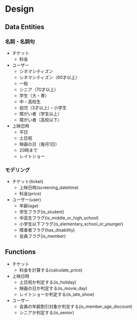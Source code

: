 # Design

## Data Entities

### 名詞・名詞句

- チケット
    - 料金
- ユーザー
    - シネマシティズン
    - シネマシティズン（60才以上）
    - 一般
    - シニア（70才以上）
    - 学生（大・専）
    - 中・高校生
    - 幼児（3才以上）・小学生
    - 障がい者（学生以上）
    - 障がい者（高校以下）
- 上映日時
    - 平日
    - 土日祝
    - 映画の日（毎月1日）
    - 20時まで
    - レイトショー

### モデリング

- チケット(ticket)
    - 上映日時(screening_datetime)
    - 料金(price)
- ユーザー(user)
    - 年齢(age)
    - 学生フラグ(is_student)
    - 中高生フラグ(is_middle_or_high_school)
    - 小学生以下フラグ(is_elementary_school_or_younger)
    - 障害者フラグ(has_disability)
    - 会員フラグ(is_member)

## Functions

- チケット
    - 料金を計算する(calculate_price)
- 上映日時
    - 土日祝か判定する(is_holiday)
    - 映画の日か判定する(is_movie_day)
    - レイトショーか判定する(is_late_show)
- ユーザー
    - 会員の年齢割引対象か判定する(is_member_age_discount)
    - シニアか判定する(is_senior)
